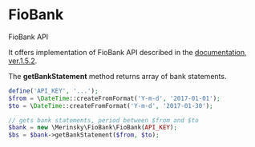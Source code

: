 # FioBank
FioBank API

It offers implementation of FioBank API described in the [documentation, ver.1.5.2](https://www.fio.cz/docs/cz/API_Bankovnictvi.pdf).

The **getBankStatement** method returns array of bank statements.
```php
define('API_KEY', '...');
$from = \DateTime::createFromFormat('Y-m-d', '2017-01-01');
$to = \DateTime::createFromFormat('Y-m-d', '2017-01-30');

// gets bank statements, period between $from and $to
$bank = new \Merinsky\FioBank\FioBank(API_KEY);
$bs = $bank->getBankStatement($from, $to);
```
